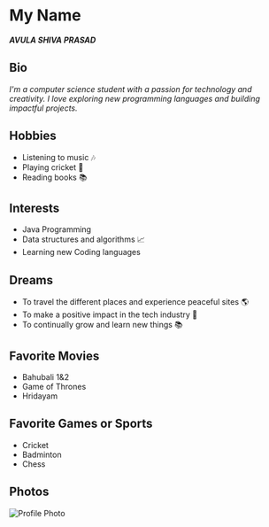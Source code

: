 
# My Name
**_AVULA SHIVA PRASAD_**

## Bio
_I'm a computer science student with a passion for technology and creativity. I love exploring new programming languages and building impactful projects._

## Hobbies
* Listening to music 🎶
* Playing cricket 🏏
* Reading books 📚

## Interests
* Java Programming
* Data structures and algorithms 📈
* Learning new Coding languages

## Dreams
* To travel the different places and experience peaceful sites  🌎
* To make a positive impact in the tech industry 🚀
* To continually grow and learn new things 📚

## Favorite Movies
* Bahubali 1&2
* Game of Thrones
* Hridayam

## Favorite Games or Sports
* Cricket
* Badminton
* Chess

## Photos
![Profile Photo](https://avatars.githubusercontent.com/u/186797003?s=400&u=b6e6f07afd0fd6cb2bfe02cb8e5e4047eba58feb&v=4) 


